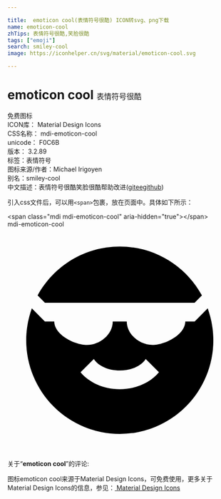 ```yaml
---

title:  emoticon cool(表情符号很酷) ICON转svg、png下载
name: emoticon-cool
zhTips: 表情符号很酷,笑脸很酷
tags: ["emoji"]
search: smiley-cool
image: https://iconhelper.cn/svg/material/emoticon-cool.svg

---
```


# emoticon cool  <small style="font-size: 60%;font-weight: 100">表情符号很酷</small>


<div class="detail-page">
<p>
<span><span class="badge-success badge">免费图标</span> </span>
<br/>
<span>
ICON库：
<span class="badge-secondary badge">Material Design Icons</span> 
</span>
<br/>
<span>
CSS名称：
<span class="badge-secondary badge">mdi-emoticon-cool</span> 
</span>
<br/>
<span>
unicode：
<span class="badge-secondary badge">F0C6B</span> 
<copy-btn content='F0C6B' btn-title=""></copy-btn>
<copy-btn :content='String.fromCodePoint(parseInt("F0C6B", 16))' btn-title="复制U"></copy-btn>
</span>
<br/>
<span>
版本：
<span class="badge-secondary badge">3.2.89</span> 
</span><br/><span>标签：<span class="badge-light badge"><router-link to="/tags/emoji.html">表情符号</router-link></span></span>
<br/>
<span>图标来源/作者：<span class="badge-light badge">Michael Irigoyen</span></span> 
<br/>
<span>别名：<span class="badge-light badge">smiley-cool</span></span><br/><span class="zh-detail">中文描述：<span class="badge-primary badge">表情符号很酷</span><span class="badge-primary badge">笑脸很酷</span><span class="help-link"><span>帮助改进</span>(<a href="https://gitee.com/liuwave/icon-helper/edit/master/json/material/emoticon-cool.json" target="_blank" rel="noopener noreferrer">gitee</a><a href="https://github.com/liuwave/icon-helper/edit/master/json/material/emoticon-cool.json" target="_blank" rel="noopener noreferrer">github</a></span>)</span><br/>
</p>
</div>
<div class="alert alert-dark">
  <i class="mdi mdi-emoticon-cool mdi-48px"></i>
  <i class="mdi mdi-emoticon-cool mdi-36px"></i>
  <i class="mdi mdi-emoticon-cool mdi-24px"></i>
  <i class="mdi mdi-emoticon-cool mdi-18px"></i>
</div>
<div>
  <p>引入css文件后，可以用<code>&lt;span&gt;</code>包裹，放在页面中。具体如下所示：    
  </p>
  <div class="alert alert-primary" style="font-size: 14px">
    &lt;span class="mdi mdi-emoticon-cool" aria-hidden="true"&gt;&lt;/span&gt;
    <copy-btn content='<span class="mdi mdi-emoticon-cool" aria-hidden="true"></span>'></copy-btn>
  </div>
  <div class="alert alert-secondary">
    <i class="mdi mdi-emoticon-cool"
    style="font-size: 24px"
    aria-hidden="true"></i> mdi-emoticon-cool
    <copy-btn content="mdi-emoticon-cool" btn-title="复制图标名称"></copy-btn>
  </div>
</div>
<div id="svg" class="svg-wrap">
<svg xmlns="http://www.w3.org/2000/svg" viewBox="0 0 24 24"><path d="M3.22,7.22C4.91,4.11 8.21,2 12,2C15.79,2 19.09,4.11 20.78,7.22L20,8H4L3.22,7.22M21.4,8.6C21.78,9.67 22,10.81 22,12A10,10 0 0,1 12,22A10,10 0 0,1 2,12C2,10.81 2.22,9.67 2.6,8.6L4,10H5C5,11.38 7.12,12.5 8.5,12.5C9.88,12.5 11.25,11.38 11.25,10H12.75C12.75,11.38 14.12,12.5 15.5,12.5C16.88,12.5 19,11.38 19,10H20L21.4,8.6M16.19,15.42L14.77,14C14.32,14.72 13.25,15.23 12,15.23C10.75,15.23 9.68,14.72 9.23,14L7.81,15.42C8.71,16.5 10.25,17.23 12,17.23C13.75,17.23 15.29,16.5 16.19,15.42Z" /></svg>
</div>
<detail full-name='mdi-emoticon-cool'></detail>
<div class="icon-detail__container">
<p>关于“<b>emoticon cool</b>”的评论:</p>
</div>
<Vssue title="关于“emoticon cool”的评论" />    
<div><p>图标emoticon cool来源于Material Design Icons，可免费使用，更多关于 Material Design Icons的信息，参见：<a target="_blank" href="https://iconhelper.cn/material.html"> Material Design Icons</a>
</p></div>
